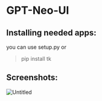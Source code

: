 # GPT-Neo-UI
## Installing needed apps:
you can use setup.py or

>pip install tk


## Screenshots:


![Untitled](https://user-images.githubusercontent.com/62938195/200884807-0b1b67a2-aa1f-4226-9eca-c16e4e4f9dfd.png)
